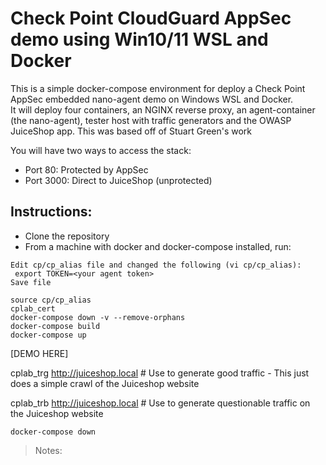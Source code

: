 # Check Point CloudGuard AppSec demo using Win10/11 WSL and Docker
 
 This is a simple docker-compose environment for deploy a Check Point AppSec embedded nano-agent demo on Windows WSL and Docker.  
 It will deploy four containers, an NGINX reverse proxy, an agent-container (the nano-agent), tester host with traffic generators and the OWASP JuiceShop app.
 This was based off of Stuart Green's work

You will have two ways to access the stack:  
* Port 80: Protected by AppSec  
* Port 3000: Direct to JuiceShop (unprotected)  
  
## Instructions:
 
* Clone the repository
* From a machine with docker and docker-compose installed, run:  
```
Edit cp/cp_alias file and changed the following (vi cp/cp_alias):
 export TOKEN=<your agent token>
Save file

source cp/cp_alias
cplab_cert 
docker-compose down -v --remove-orphans
docker-compose build
docker-compose up
```
[DEMO HERE]

cplab_trg http://juiceshop.local     # Use to generate good traffic 
                                   - This just does a simple crawl of the Juiceshop website

cplab_trb http://juiceshop.local     # Use to generate questionable traffic on the Juiceshop website

```
docker-compose down
```
 


> Notes: 
 
